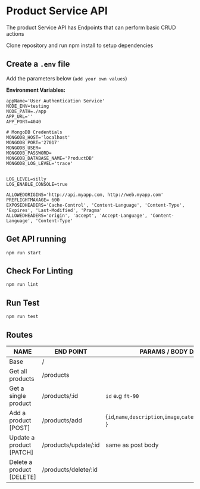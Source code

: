 Product Service API
==============================================

The product Service API has Endpoints that can perform basic CRUD actions

Clone repository and run npm install to setup dependencies

Create a `.env` file
----------------------------
Add the parameters below (`add your own values`)

**Environment Variables:**
```
appName='User Authentication Service'
NODE_ENV=testing
NODE_PATH=./app
APP_URL=''
APP_PORT=4040

# MongoDB Credentials
MONGODB_HOST='localhost'
MONGODB_PORT='27017'
MONGODB_USER=
MONGODB_PASSWORD=
MONGODB_DATABASE_NAME='ProductDB'
MONGODB_LOG_LEVEL='trace'


LOG_LEVEL=silly
LOG_ENABLE_CONSOLE=true

ALLOWEDORIGINS='http://api.myapp.com, http://web.myapp.com'
PREFLIGHTMAXAGE= 600
EXPOSEDHEADERS='Cache-Control', 'Content-Language', 'Content-Type', 'Expires', 'Last-Modified', 'Pragma'
ALLOWEDHEADERS='origin', 'accept', 'Accept-Language', 'Content-Language', 'Content-Type'
```

Get API running
----------------------------
```
npm run start
```
Check For Linting
-------------
```
npm run lint
```
Run Test
-------------
```
npm run test
```

## Routes

NAME     			     | END POINT            |  PARAMS / BODY DATA
-------------------------| -------------        | ---------------
Base     				 | /                    |
Get all products   	     | /products            |
Get a single product     | /products/:id        |`id` e.g `ft-90`
Add a product [POST]  	 | /products/add        | {`id`,`name`,`description`,`image`,`category`,`color`,`price` }
Update a product [PATCH] | /products/update/:id | same as post body
Delete a product [DELETE]| /products/delete/:id |